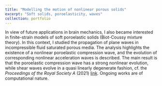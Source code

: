 ```yaml
---
title: "Modelling the motion of nonlinear porous solids"
excerpt: "Soft solids, poroelasticity, waves"
collection: portfolio
---
```


In view of future applications in brain mechanics, I also became interested in finite-strain models of soft poroelastic solids (Biot-Coussy mixture theory). In this context, I studied the propagation of plane waves in incompressible fluid saturated porous media. The analysis highlights the existence of a nonlinear poroelastic compression wave, and the evolution of corresponding nonlinear acceleration waves is described. The main result is that the poroelastic compression wave has a strong nonlinear evolution, while shear waves evolve in a quasi linearly degenerate fashion, cf. the <i>Proceedings of the Royal Society A</i> (2021) [link](/publication/2021-06-02-prsa). Ongoing works are of computational nature.